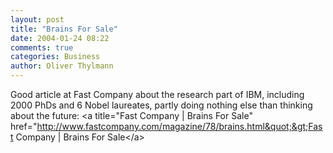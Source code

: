```yaml
---
layout: post
title: "Brains For Sale"
date: 2004-01-24 08:22
comments: true
categories: Business
author: Oliver Thylmann
---
```



Good article at Fast Company about the research part of IBM, including 2000 PhDs and 6 Nobel laureates, partly doing nothing else than thinking about the future: &lt;a title=&quot;Fast Company | Brains For Sale&quot; href=&quot;http://www.fastcompany.com/magazine/78/brains.html&quot;&gt;Fast Company | Brains For Sale&lt;/a&gt;


